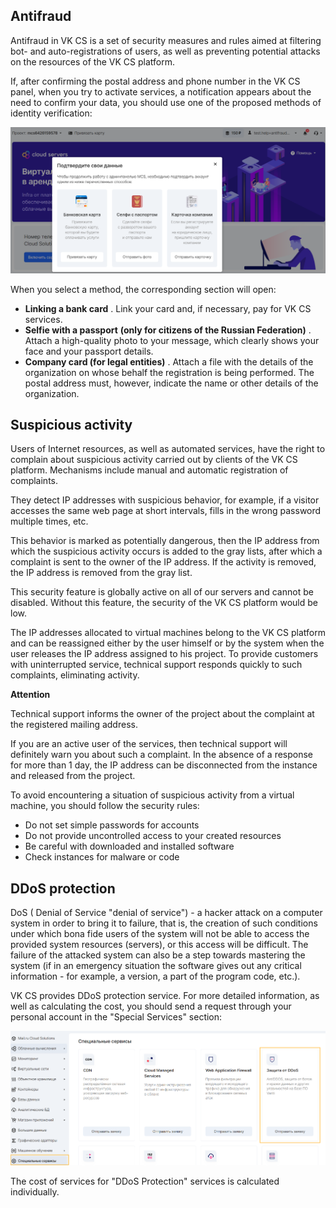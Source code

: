 Antifraud
---------

Antifraud in VK CS is a set of security measures and rules aimed at filtering bot- and auto-registrations of users, as well as preventing potential attacks on the resources of the VK CS platform.

If, after confirming the postal address and phone number in the VK CS panel, when you try to activate services, a notification appears about the need to confirm your data, you should use one of the proposed methods of identity verification:

![](./assets/1595726055728-1595726055728.png)

When you select a method, the corresponding section will open:

*   **Linking a bank card** . Link your card and, if necessary, pay for VK CS services.
*   **Selfie with a passport** **(only for citizens of the Russian Federation)** . Attach a high-quality photo to your message, which clearly shows your face and your passport details.
*   **Company card (for legal entities)** . Attach a file with the details of the organization on whose behalf the registration is being performed. The postal address must, however, indicate the name or other details of the organization.

Suspicious activity
-------------------

Users of Internet resources, as well as automated services, have the right to complain about suspicious activity carried out by clients of the VK CS platform. Mechanisms include manual and automatic registration of complaints.

They detect IP addresses with suspicious behavior, for example, if a visitor accesses the same web page at short intervals, fills in the wrong password multiple times, etc.

This behavior is marked as potentially dangerous, then the IP address from which the suspicious activity occurs is added to the gray lists, after which a complaint is sent to the owner of the IP address. If the activity is removed, the IP address is removed from the gray list.

This security feature is globally active on all of our servers and cannot be disabled. Without this feature, the security of the VK CS platform would be low.

The IP addresses allocated to virtual machines belong to the VK CS platform and can be reassigned either by the user himself or by the system when the user releases the IP address assigned to his project. To provide customers with uninterrupted service, technical support responds quickly to such complaints, eliminating activity.

**Attention**

Technical support informs the owner of the project about the complaint at the registered mailing address.

If you are an active user of the services, then technical support will definitely warn you about such a complaint. In the absence of a response for more than 1 day, the IP address can be disconnected from the instance and released from the project.

To avoid encountering a situation of suspicious activity from a virtual machine, you should follow the security rules:

*   Do not set simple passwords for accounts
*   Do not provide uncontrolled access to your created resources
*   Be careful with downloaded and installed software
*   Check instances for malware or code

DDoS protection
---------------

DoS ( Denial of Service "denial of service") - a hacker attack on a computer system in order to bring it to failure, that is, the creation of such conditions under which bona fide users of the system will not be able to access the provided system resources (servers), or this access will be difficult. The failure of the attacked system can also be a step towards mastering the system (if in an emergency situation the software gives out any critical information - for example, a version, a part of the program code, etc.).

VK CS provides DDoS protection service. For more detailed information, as well as calculating the cost, you should send a request through your personal account in the "Special Services" section:

![](./assets/1595728672882-1595728672882.png)

The cost of services for "DDoS Protection" services is calculated individually.